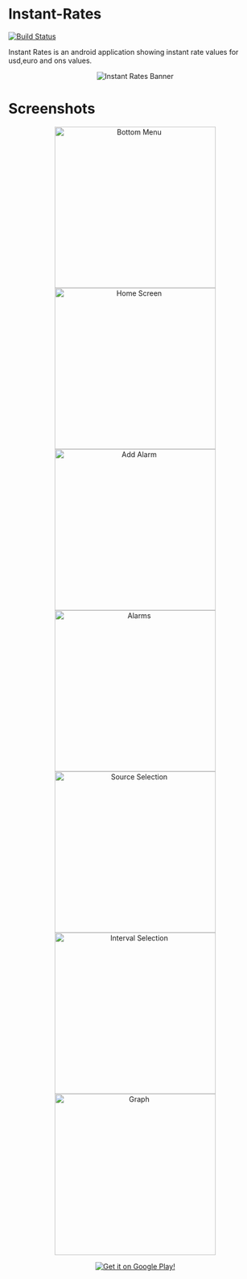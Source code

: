 # Instant-Rates

[![Build Status](https://circleci.com/gh/erdemolkun/instant-rates/tree/develop.svg?style=svg&circle-token=d5a3f1af3682243f009a38be72ef8ff94a51a946)](https://circleci.com/gh/erdemolkun/instant-rates/tree/develop)

Instant Rates is an android application showing instant rate values for usd,euro and ons values.

<p align="center">
    <img src="playstore/banner_1024_500.png" alt="Instant Rates Banner"/>
</p>

# Screenshots


<p align="center">
    <img width=320px src="playstore/screens/en/bottom_menu.png" alt="Bottom Menu"/>
    <img width=320px src="playstore/screens/en/landing_home.png" alt="Home Screen"/>
    <img width=320px src="playstore/screens/en/alarm.png" alt="Add Alarm"/>
    <img width=320px src="playstore/screens/en/alarms.png" alt="Alarms"/>
    <img width=320px src="playstore/screens/en/source_selection.png" alt="Source Selection"/>
    <img width=320px src="playstore/screens/en/interval_selection.png" alt="Interval Selection"/>
    <img width=320px src="playstore/screens/en/graph.png" alt="Graph"/>
</p>

<p align="center">
    <a href="https://play.google.com/store/apps/details?id=dynoapps.exchange_rates">
        <img src="https://play.google.com/intl/en_us/badges/images/generic/en_badge_web_generic.png" alt="Get it on Google Play!"/>
    </a>
</p>
